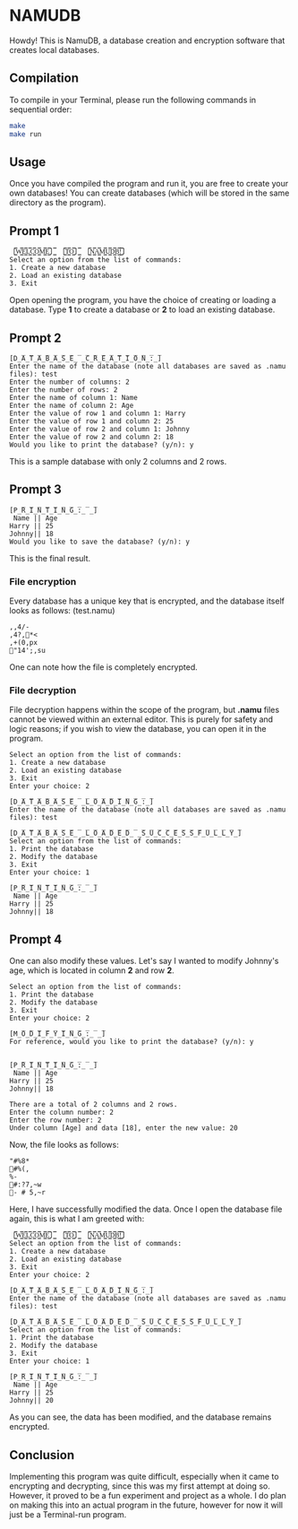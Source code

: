 # NAMUDB
Howdy!
This is NamuDB, a database creation and encryption software that creates local databases.

## Compilation
To compile in your Terminal, please run the following commands in sequential order:
```sh
make
make run
```

## Usage
Once you have compiled the program and run it, you are free to create your own databases!
You can create databases (which will be stored in the same directory as the program).

## Prompt 1
```
 [͇̿W͇̿E͇̿L͇̿C͇̿O͇̿M͇̿E͇̿] ͇̿  [͇̿T͇̿O͇̿] ͇̿  [͇̿N͇̿A͇̿M͇̿U͇̿D͇̿B͇̿!͇̿] 
Select an option from the list of commands:
1. Create a new database
2. Load an existing database
3. Exit
```

Open opening the program, you have the choice of creating or loading a database.
Type **1** to create a database or **2** to load an existing database.

## Prompt 2
```
[D̲̅A̲̅T̲̅A̲̅B̲̅A̲̅S̲̅E̲̅ ̲̅C̲̅R̲̅E̲̅A̲̅T̲̅I̲̅O̲̅N̲̅:̲̅]
Enter the name of the database (note all databases are saved as .namu files): test
Enter the number of columns: 2
Enter the number of rows: 2
Enter the name of column 1: Name
Enter the name of column 2: Age
Enter the value of row 1 and column 1: Harry
Enter the value of row 1 and column 2: 25
Enter the value of row 2 and column 1: Johnny
Enter the value of row 2 and column 2: 18
Would you like to print the database? (y/n): y
```
This is a sample database with only 2 columns and 2 rows.

## Prompt 3
```
[P̲̅R̲̅I̲̅N̲̅T̲̅I̲̅N̲̅G̲̅:̲̅ ̲̅]
 Name || Age 
Harry || 25 
Johnny|| 18 
Would you like to save the database? (y/n): y
```
This is the final result.

### File encryption
Every database has a unique key that is encrypted, and the database itself looks as follows: (test.namu)
```
,,4/-
,4?,*<
,+(0,px
"14';,su
```
One can note how the file is completely encrypted.

### File decryption
File decryption happens within the scope of the program, but **.namu** files cannot be viewed within an external editor.
This is purely for safety and logic reasons; if you wish to view the database, you can open it in the program.
```
Select an option from the list of commands:
1. Create a new database
2. Load an existing database
3. Exit
Enter your choice: 2

[D̲̅A̲̅T̲̅A̲̅B̲̅A̲̅S̲̅E̲̅ ̲̅L̲̅O̲̅A̲̅D̲̅I̲̅N̲̅G̲̅:̲̅]
Enter the name of the database (note all databases are saved as .namu files): test

[D̲̅A̲̅T̲̅A̲̅B̲̅A̲̅S̲̅E̲̅ ̲̅L̲̅O̲̅A̲̅D̲̅E̲̅D̲̅ ̲̅S̲̅U̲̅C̲̅C̲̅E̲̅S̲̅S̲̅F̲̅U̲̅L̲̅L̲̅Y̲̅]
Select an option from the list of commands:
1. Print the database
2. Modify the database
3. Exit
Enter your choice: 1

[P̲̅R̲̅I̲̅N̲̅T̲̅I̲̅N̲̅G̲̅:̲̅ ̲̅]
 Name || Age 
Harry || 25 
Johnny|| 18 
```

## Prompt 4
One can also modify these values. Let's say I wanted to modify Johnny's age, which is located in column **2** and row **2**.
```
Select an option from the list of commands:
1. Print the database
2. Modify the database
3. Exit
Enter your choice: 2

[M̲̅O̲̅D̲̅I̲̅F̲̅Y̲̅I̲̅N̲̅G̲̅:̲̅ ̲̅]
For reference, would you like to print the database? (y/n): y


[P̲̅R̲̅I̲̅N̲̅T̲̅I̲̅N̲̅G̲̅:̲̅ ̲̅]
 Name || Age 
Harry || 25 
Johnny|| 18 

There are a total of 2 columns and 2 rows.
Enter the column number: 2
Enter the row number: 2
Under column [Age] and data [18], enter the new value: 20
```
Now, the file looks as follows:
```
"#%8*
#%(,
%-
#:?7,~w
- # 5,~r
```
Here, I have successfully modified the data. Once I open the database file again, this is what I am greeted with:
```
 [͇̿W͇̿E͇̿L͇̿C͇̿O͇̿M͇̿E͇̿] ͇̿  [͇̿T͇̿O͇̿] ͇̿  [͇̿N͇̿A͇̿M͇̿U͇̿D͇̿B͇̿!͇̿] 
Select an option from the list of commands:
1. Create a new database
2. Load an existing database
3. Exit
Enter your choice: 2

[D̲̅A̲̅T̲̅A̲̅B̲̅A̲̅S̲̅E̲̅ ̲̅L̲̅O̲̅A̲̅D̲̅I̲̅N̲̅G̲̅:̲̅]
Enter the name of the database (note all databases are saved as .namu files): test

[D̲̅A̲̅T̲̅A̲̅B̲̅A̲̅S̲̅E̲̅ ̲̅L̲̅O̲̅A̲̅D̲̅E̲̅D̲̅ ̲̅S̲̅U̲̅C̲̅C̲̅E̲̅S̲̅S̲̅F̲̅U̲̅L̲̅L̲̅Y̲̅]
Select an option from the list of commands:
1. Print the database
2. Modify the database
3. Exit
Enter your choice: 1

[P̲̅R̲̅I̲̅N̲̅T̲̅I̲̅N̲̅G̲̅:̲̅ ̲̅]
 Name || Age 
Harry || 25 
Johnny|| 20 
```
As you can see, the data has been modified, and the database remains encrypted.

## Conclusion
Implementing this program was quite difficult, especially when it came to encrypting and decrypting, since this was my first attempt at doing so. However, it proved to be a fun experiment and project as a whole. I do plan on making this into an actual program in the future, however for now it will just be a Terminal-run program.